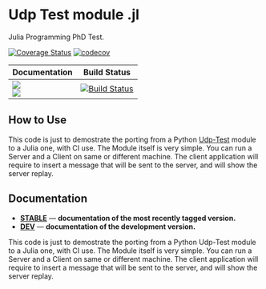 # Udp Test module .jl
Julia Programming PhD Test.

[![Coverage Status](https://coveralls.io/repos/github/piebat/UdpTest.jl/badge.svg)](https://coveralls.io/github/piebat/UdpTest.jl)
[![codecov](https://codecov.io/gh/piebat/UdpTest.jl/branch/master/graph/badge.svg)](https://codecov.io/gh/piebat/UdpTest.jl)

| **Documentation** | **Build Status** |
|---------------|--------------|
|[![][docs-stable-img]][docs-stable-url] <br/> [![][docs-latest-img]][docs-dev-url] | [![Build Status][travis-img]][travis-url]

## How to Use
This code is just to demostrate the porting from a Python
[Udp-Test](https://github.com/appstore-zencore/udp-test) module to a Julia one, with CI use.
The Module itself is very simple.
You can run a Server and a Client on same or different machine.
The client application will require to insert a message that will be sent to the server, and will show the server replay.

## Documentation

- [**STABLE**][docs-stable-url] &mdash; **documentation of the most recently tagged version.**
- [**DEV**][docs-dev-url] &mdash; **documentation of the development version.**

[docs-latest-img]: https://img.shields.io/badge/docs-latest-blue.svg
[docs-stable-img]: https://img.shields.io/badge/docs-stable-blue.svg
[docs-dev-url]: https://piebat.github.io/UdpTest.jl/dev
[docs-stable-url]: https://piebat.github.io/UdpTest.jl/stable

[travis-img]: https://travis-ci.org/piebat/UdpTest.jl.svg?branch=master
[travis-url]: https://travis-ci.org/piebat/UdpTest.jl


This code is just to demostrate the porting from a Python
Udp-Test module to a Julia one, with CI use.
The Module itself is very simple.
You can run a Server and a Client on same or different machine.
The client application will require to insert a message that will be sent to the server, and will show the server replay.
